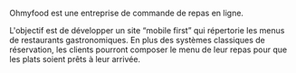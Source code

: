 Ohmyfood est une entreprise de commande de repas en ligne.

L'objectif est de développer un site “mobile first” qui répertorie les menus de restaurants gastronomiques. En plus des systèmes classiques de réservation, les clients pourront composer le menu de leur repas pour que les plats soient prêts à leur arrivée.